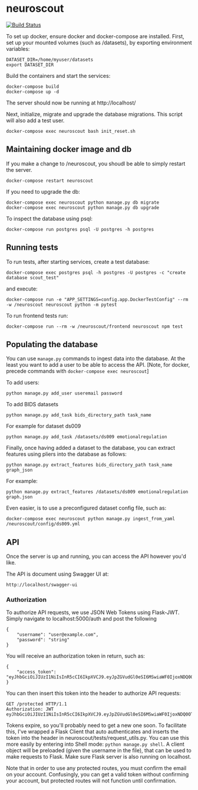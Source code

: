 # neuroscout

[![Build Status](https://travis-ci.com/PsychoinformaticsLab/neuroscout.svg?token=mytABRBRnBitJJpBpMxh&branch=master)](https://travis-ci.com/PsychoinformaticsLab/neuroscout)

To set up docker, ensure docker and docker-compose are installed.
First, set up your mounted volumes (such as /datasets), by exporting environment variables:

    DATASET_DIR=/home/myuser/datasets
    export DATASET_DIR

Build the containers and start the services:

    docker-compose build
    docker-compose up -d

The server should now be running at http://localhost/

Next, initialize, migrate and upgrade the database migrations. This script will
also add a test user.

    docker-compose exec neuroscout bash init_reset.sh


## Maintaining docker image and db

If you make a change to /neuroscout, you shoudl be able to simply restart the server.

    docker-compose restart neuroscout

If you need to upgrade the db:

    docker-compose exec neuroscout python manage.py db migrate
    docker-compose exec neuroscout python manage.py db upgrade

To inspect the database using psql:

    docker-compose run postgres psql -U postgres -h postgres

## Running tests
To run tests, after starting services, create a test database:

    docker-compose exec postgres psql -h postgres -U postgres -c "create database scout_test"

and execute:

    docker-compose run -e "APP_SETTINGS=config.app.DockerTestConfig" --rm -w /neuroscout neuroscout python -m pytest

To run frontend tests run:

    docker-compose run --rm -w /neuroscout/frontend neuroscout npm test



## Populating the database
You can use `manage.py` commands to ingest data into the database. At the least you want to add a user to be able to access the API.
[Note, for docker, precede commands with `docker-compose exec neuroscout`]

To add users:

    python manage.py add_user useremail password

To add BIDS datasets

    python manage.py add_task bids_directory_path task_name

For example for dataset ds009

    python manage.py add_task /datasets/ds009 emotionalregulation

Finally, once having added a dataset to the database, you can extract features
  using pliers into the database as follows:

    python manage.py extract_features bids_directory_path task_name graph_json

For example:

    python manage.py extract_features /datasets/ds009 emotionalregulation graph.json


Even easier, is to use a preconfigured dataset config file, such as:

    docker-compose exec neuroscout python manage.py ingest_from_yaml /neuroscout/config/ds009.yml



## API
Once the server is up and running, you can access the API however you'd like.

The API is document using Swagger UI at:

    http://localhost/swagger-ui

### Authorization
To authorize API requests, we use JSON Web Tokens using Flask-JWT. Simply navigate to localhost:5000/auth and post the following

    {
        "username": "user@example.com",
        "password": "string"
    }

You will receive an authorization token in return, such as:

    {
        "access_token": "eyJhbGciOiJIUzI1NiIsInR5cCI6IkpXVCJ9.eyJpZGVudGl0eSI6MSwiaWF0IjoxNDQ0OTE3NjQwLCJuYmYiOjE0NDQ5MTc2NDAsImV4cCI6MTQ0NDkxNzk0MH0.KPmI6WSjRjlpzecPvs3q_T3cJQvAgJvaQAPtk1abC_E"
    }

You can then insert this token into the header to authorize API requests:

    GET /protected HTTP/1.1
    Authorization: JWT eyJhbGciOiJIUzI1NiIsInR5cCI6IkpXVCJ9.eyJpZGVudGl0eSI6MSwiaWF0IjoxNDQ0OTE3NjQwLCJuYmYiOjE0NDQ5MTc2NDAsImV4cCI6MTQ0NDkxNzk0MH0.KPmI6WSjRjlpzecPvs3q_T3cJQvAgJvaQAPtk1abC_E

Tokens expire, so you'll probably need to get a new one soon. To facilitate this, I've wrapped a Flask Client that auto authenticates and inserts the token into the header in neuroscout/tests/request_utils.py. You can use this more easily by entering into Shell mode: `python manage.py shell`. A client object will be preloaded (given the username in the file), that can be used to make requests to Flask. Make sure Flask server is also running on localhost.

Note that in order to use any protected routes, you must confirm the email on your account. Confusingly, you can get a valid token without confirming your account, but protected routes will not function until confirmation.
